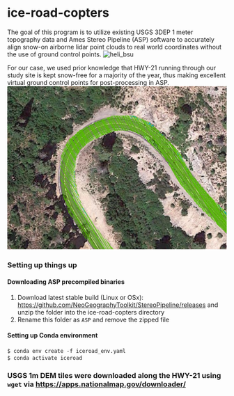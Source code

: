 # ice-road-copters
The goal of this program is to utilize existing USGS 3DEP 1 meter topography data and Ames Stereo Pipeline (ASP) software to accurately align snow-on airborne lidar point clouds to real world coordinates without the use of ground control points.
![heli_bsu](./docs/heli.png)

For our case, we used prior knowledge that HWY-21 running through our study site is kept snow-free for a majority of the year, thus making excellent virtual ground control points for post-processing in ASP.
![roads](./docs/roads.png)


###  Setting up things up

#### Downloading ASP precompiled binaries
1. Download latest stable build (Linux or OSx): https://github.com/NeoGeographyToolkit/StereoPipeline/releases and unzip the folder into the ice-road-copters directory
2. Rename this folder as `ASP` and remove the zipped file


#### Setting up Conda environment 

```
$ conda env create -f iceroad_env.yaml
$ conda activate iceroad
```


### USGS 1m DEM tiles were downloaded along the HWY-21 using `wget` via https://apps.nationalmap.gov/downloader/